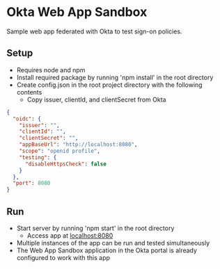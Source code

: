 # Okta Web App Sandbox

Sample web app federated with Okta to test sign-on policies.

## Setup

* Requires node and npm
* Install required package by running 'npm install' in the root directory
* Create config.json in the root project directory with the following contents
  * Copy issuer, clientId, and clientSecret from Okta

```json
{
  "oidc": {
    "issuer": "",
    "clientId": "",
    "clientSecret": "",
    "appBaseUrl": "http://localhost:8080",
    "scope": "openid profile",
    "testing": {
      "disableHttpsCheck": false
    }
  },
  "port": 8080
}
```

## Run

* Start server by running 'npm start' in the root directory
  * Access app at <localhost:8080>
* Multiple instances of the app can be run and tested simultaneously
* The Web App Sandbox application in the Okta portal is already configured to work with this app
